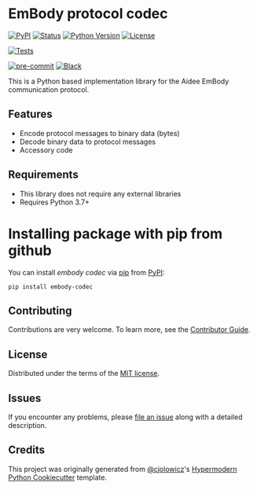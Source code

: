 # EmBody protocol codec

[![PyPI](https://img.shields.io/pypi/v/embody-codec.svg)][pypi_]
[![Status](https://img.shields.io/pypi/status/embody-codec.svg)][status]
[![Python Version](https://img.shields.io/pypi/pyversions/embody-codec)][python version]
[![License](https://img.shields.io/pypi/l/embody-codec)][license]

[![Tests](https://github.com/aidee-health/embody-codec/workflows/Tests/badge.svg)][tests]

[![pre-commit](https://img.shields.io/badge/pre--commit-enabled-brightgreen?logo=pre-commit&logoColor=white)][pre-commit]
[![Black](https://img.shields.io/badge/code%20style-black-000000.svg)][black]

[pypi_]: https://pypi.org/project/embody-codec/
[status]: https://pypi.org/project/embody-codec/
[python version]: https://pypi.org/project/embody-codec
[tests]: https://github.com/aidee-health/embody-codec/actions?workflow=Tests
[pre-commit]: https://github.com/pre-commit/pre-commit
[black]: https://github.com/psf/black

This is a Python based implementation library for the Aidee EmBody communication protocol.

## Features

- Encode protocol messages to binary data (bytes)
- Decode binary data to protocol messages
- Accessory code

## Requirements

- This library does not require any external libraries
- Requires Python 3.7+

# Installing package with pip from github

You can install _embody codec_ via [pip] from [PyPI]:

```console
pip install embody-codec
```

## Contributing

Contributions are very welcome. To learn more, see the [Contributor Guide].

## License

Distributed under the terms of the [MIT license][license].

## Issues

If you encounter any problems,
please [file an issue] along with a detailed description.

## Credits

This project was originally generated from [@cjolowicz]'s [Hypermodern Python Cookiecutter] template.

[@cjolowicz]: https://github.com/cjolowicz
[pypi]: https://pypi.org/
[hypermodern python cookiecutter]: https://github.com/cjolowicz/cookiecutter-hypermodern-python
[file an issue]: https://github.com/espenwest/hypermodern-python/issues
[pip]: https://pip.pypa.io/

<!-- github-only -->

[license]: https://github.com/aidee-health/embody-codec/blob/main/LICENSE
[contributor guide]: https://github.com/aidee-health/embody-codec/blob/main/CONTRIBUTING.md
